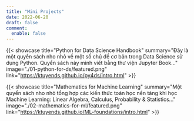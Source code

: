 ```yaml
---
title: "Mini Projects"
date: 2022-06-20
draft: false
comment:
  enable: false
---
```


{{< showcase title="Python for Data Science Handbook" summary="Đây là một quyển sách nho nhỏ về một số chủ đề cơ bản trong Data Science sử dụng Python. Quyển sách này mình viết bằng thư viện Jupyter Book..." image="./01-python-for-ds/featured.png" link="https://ktuyends.github.io/py4ds/intro.html" >}}

{{< showcase title="Mathematics for Machine Learning" summary="Một quyển sách nho nhỏ tổng hợp các kiến thức toán học nền tảng khi học Machine Learning: Linear Algebra, Calculus, Probability & Statistics..." image="./02-mathematics-for-ml/featured.png" link="https://ktuyends.github.io/ML-foundations/intro.html" >}}
